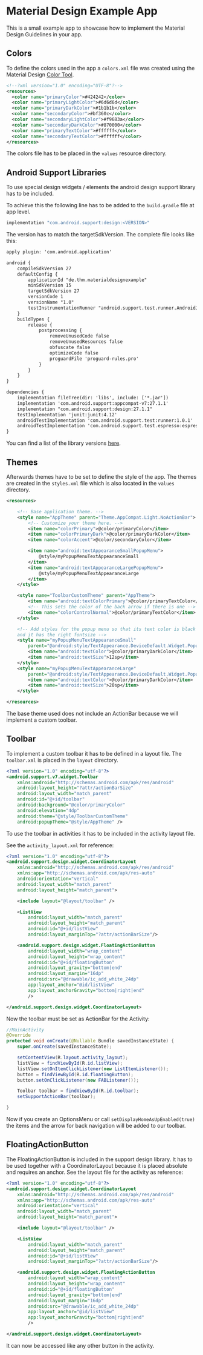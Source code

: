 # Material Design Example App

This is a small example app to showcase how to implement the Material Design Guidelines in your app.

## Colors

To define the colors used in the app a `colors.xml` file was created using the Material Design [Color Tool](https://material.io/color/). 

````xml
<!--?xml version="1.0" encoding="UTF-8"?-->
<resources>
  <color name="primaryColor">#424242</color>
  <color name="primaryLightColor">#6d6d6d</color>
  <color name="primaryDarkColor">#1b1b1b</color>
  <color name="secondaryColor">#bf360c</color>
  <color name="secondaryLightColor">#f9683a</color>
  <color name="secondaryDarkColor">#870000</color>
  <color name="primaryTextColor">#ffffff</color>
  <color name="secondaryTextColor">#ffffff</color>
</resources>
````

The colors file has to be placed in the `values` resource directory.

## Android Support Libraries

To use special design widgets / elements the android design support library has to be included.

To achieve this the following line has to be added to the `build.gradle` file at app level.

````groovy
implementation "com.android.support:design:<VERSION>"
````

The version has to match the targetSdkVersion. The complete file looks like this:

````xml
apply plugin: 'com.android.application'

android {
    compileSdkVersion 27
    defaultConfig {
        applicationId "de.thm.materialdesignexample"
        minSdkVersion 15
        targetSdkVersion 27
        versionCode 1
        versionName "1.0"
        testInstrumentationRunner "android.support.test.runner.AndroidJUnitRunner"
    }
    buildTypes {
        release {
            postprocessing {
                removeUnusedCode false
                removeUnusedResources false
                obfuscate false
                optimizeCode false
                proguardFile 'proguard-rules.pro'
            }
        }
    }
}

dependencies {
    implementation fileTree(dir: 'libs', include: ['*.jar'])
    implementation 'com.android.support:appcompat-v7:27.1.1'
    implementation "com.android.support:design:27.1.1"
    testImplementation 'junit:junit:4.12'
    androidTestImplementation 'com.android.support.test:runner:1.0.1'
    androidTestImplementation 'com.android.support.test.espresso:espresso-core:3.0.1'
}
````

You can find a list of the library versions [here](https://developer.android.com/topic/libraries/support-library/revisions.html).

## Themes

Afterwards themes have to be set to define the style of the app. The themes are created in the `styles.xml` file which is also located in the `values` directory.

````xml
<resources>

    <!-- Base application theme. -->
    <style name="AppTheme" parent="Theme.AppCompat.Light.NoActionBar">
        <!-- Customize your theme here. -->
        <item name="colorPrimary">@color/primaryColor</item>
        <item name="colorPrimaryDark">@color/primaryDarkColor</item>
        <item name="colorAccent">@color/secondaryColor</item>

        <item name="android:textAppearanceSmallPopupMenu">
            @style/myPopupMenuTextAppearanceSmall
        </item>
        <item name="android:textAppearanceLargePopupMenu">
            @style/myPopupMenuTextAppearanceLarge
        </item>
    </style>

    <style name="ToolbarCustomTheme" parent="AppTheme">
        <item name="android:textColorPrimary">@color/primaryTextColor</item>
        <!-- This sets the color of the back arrow if there is one -->
        <item name="colorControlNormal">@color/primaryTextColor</item>
    </style>

    <!-- Add styles for the popup menu so that its text color is black
    and it has the right fontsize -->
    <style name="myPopupMenuTextAppearanceSmall"
        parent="@android:style/TextAppearance.DeviceDefault.Widget.PopupMenu.Small">
        <item name="android:textColor">@color/primaryDarkColor</item>
        <item name="android:textSize">12sp</item>
    </style>
    <style name="myPopupMenuTextAppearanceLarge"
        parent="@android:style/TextAppearance.DeviceDefault.Widget.PopupMenu.Large">
        <item name="android:textColor">@color/primaryDarkColor</item>
        <item name="android:textSize">20sp</item>
    </style>

</resources>
````

The base theme used does not include an ActionBar because we will implement a custom toolbar.

## Toolbar

To implement a custom toolbar it has to be defined in a layout file. The `toolbar.xml` is placed in the `layout` directory.

````xml
<?xml version="1.0" encoding="utf-8"?>
<android.support.v7.widget.Toolbar
    xmlns:android="http://schemas.android.com/apk/res/android"
    android:layout_height="?attr/actionBarSize"
    android:layout_width="match_parent"
    android:id="@+id/toolbar"
    android:background="@color/primaryColor"
    android:elevation="4dp"
    android:theme="@style/ToolbarCustomTheme"
    android:popupTheme="@style/AppTheme" />
````

To use the toolbar in activities it has to be included in the activity layout file. 

See the `activity_layout.xml` for reference:

````xml
<?xml version="1.0" encoding="utf-8"?>
<android.support.design.widget.CoordinatorLayout
    xmlns:android="http://schemas.android.com/apk/res/android"
    xmlns:app="http://schemas.android.com/apk/res-auto"
    android:orientation="vertical"
    android:layout_width="match_parent"
    android:layout_height="match_parent">

    <include layout="@layout/toolbar" />

    <ListView
        android:layout_width="match_parent"
        android:layout_height="match_parent"
        android:id="@+id/listView"
        android:layout_marginTop="?attr/actionBarSize"/>

    <android.support.design.widget.FloatingActionButton
        android:layout_width="wrap_content"
        android:layout_height="wrap_content"
        android:id="@+id/floatingButton"
        android:layout_gravity="bottom|end"
        android:layout_margin="16dp"
        android:src="@drawable/ic_add_white_24dp"
        app:layout_anchor="@id/listView"
        app:layout_anchorGravity="bottom|right|end"
        />

</android.support.design.widget.CoordinatorLayout>
````

Now the toolbar must be set as ActionBar for the Activity:

````java
//MainActivity
@Override
protected void onCreate(@Nullable Bundle savedInstanceState) {
	super.onCreate(savedInstanceState);

    setContentView(R.layout.activity_layout);
    listView = findViewById(R.id.listView);
    listView.setOnItemClickListener(new ListItemListener());
    button = findViewById(R.id.floatingButton);
    button.setOnClickListener(new FABListener());

    Toolbar toolbar = findViewById(R.id.toolbar);
    setSupportActionBar(toolbar);

}
````

Now if you create an OptionsMenu or call `setDisplayHomeAsUpEnabled(true)` the items and the arrow for back navigation will be added to our toolbar.

## FloatingActionButton

The FloatingActionButton is included in the support design library. It has to be used together with a CoordinatorLayout because it is placed absolute and requires an anchor. See the layout file for the activity as reference:

````xml
<?xml version="1.0" encoding="utf-8"?>
<android.support.design.widget.CoordinatorLayout
    xmlns:android="http://schemas.android.com/apk/res/android"
    xmlns:app="http://schemas.android.com/apk/res-auto"
    android:orientation="vertical"
    android:layout_width="match_parent"
    android:layout_height="match_parent">

    <include layout="@layout/toolbar" />

    <ListView
        android:layout_width="match_parent"
        android:layout_height="match_parent"
        android:id="@+id/listView"
        android:layout_marginTop="?attr/actionBarSize"/>

    <android.support.design.widget.FloatingActionButton
        android:layout_width="wrap_content"
        android:layout_height="wrap_content"
        android:id="@+id/floatingButton"
        android:layout_gravity="bottom|end"
        android:layout_margin="16dp"
        android:src="@drawable/ic_add_white_24dp"
        app:layout_anchor="@id/listView"
        app:layout_anchorGravity="bottom|right|end"
        />

</android.support.design.widget.CoordinatorLayout>
````

It can now be accessed like any other button in the activity.